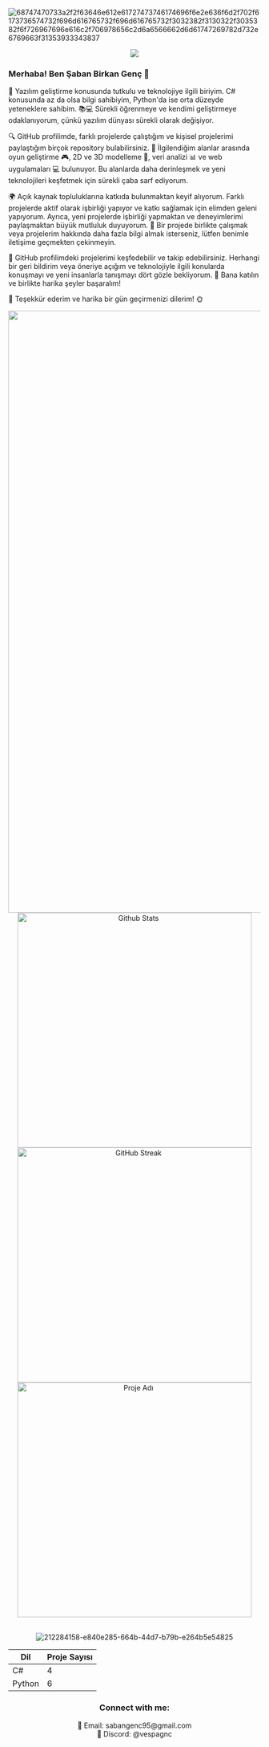 ![68747470733a2f2f63646e612e61727473746174696f6e2e636f6d2f702f6173736574732f696d616765732f696d616765732f3032382f3130322f3035382f6f726967696e616c2f706978656c2d6a6566662d6d61747269782d732e6769663f31353933343837](https://github.com/SabanGnc/SabanGnc/assets/139702707/6ae7e9ce-0f17-46b0-85d1-3eca87f758b5)

   <p align="center">
  <a href="https://skillicons.dev">
    <img src="https://skillicons.dev/icons?i=unity,unreal,cs,python,git,blender,visualstudio,vscode,dotnet,arduino,discord,replit,github,ae,ps" />
  </a>
</p>


### Merhaba! Ben Şaban Birkan Genç 👋

🌟 Yazılım geliştirme konusunda tutkulu ve teknolojiye ilgili biriyim. C# konusunda az da olsa bilgi sahibiyim, Python'da ise orta düzeyde yeteneklere sahibim. 📚💻 Sürekli öğrenmeye ve kendimi geliştirmeye odaklanıyorum, çünkü yazılım dünyası sürekli olarak değişiyor.

🔍 GitHub profilimde, farklı projelerde çalıştığım ve kişisel projelerimi paylaştığım birçok repository bulabilirsiniz. 🚀 İlgilendiğim alanlar arasında oyun geliştirme 🎮, 2D ve 3D modelleme 🎨, veri analizi 📊 ve web uygulamaları 💻 bulunuyor. Bu alanlarda daha derinleşmek ve yeni teknolojileri keşfetmek için sürekli çaba sarf ediyorum.

🌍 Açık kaynak topluluklarına katkıda bulunmaktan keyif alıyorum. Farklı projelerde aktif olarak işbirliği yapıyor ve katkı sağlamak için elimden geleni yapıyorum. Ayrıca, yeni projelerde işbirliği yapmaktan ve deneyimlerimi paylaşmaktan büyük mutluluk duyuyorum. 🤝 Bir projede birlikte çalışmak veya projelerim hakkında daha fazla bilgi almak isterseniz, lütfen benimle iletişime geçmekten çekinmeyin.

🔎 GitHub profilimdeki projelerimi keşfedebilir ve takip edebilirsiniz. Herhangi bir geri bildirim veya öneriye açığım ve teknolojiyle ilgili konularda konuşmayı ve yeni insanlarla tanışmayı dört gözle bekliyorum. 🌟 Bana katılın ve birlikte harika şeyler başaralım!

🙏 Teşekkür ederim ve harika bir gün geçirmenizi dilerim! 🌞


<div align="center">
  <a href="https://github.com/SabanGnc">
    <img src="https://github.com/SabanGnc/SabanGnc/assets/139702707/cc75e47a-eda0-498f-bc38-1a9a3e6ea37c" alt="Github Stats" width="1200">
  </a>
</div>







<div align="center">
  <a href="https://github.com/SabanGnc">
    <img src="https://github-readme-stats.vercel.app/api?username=SabanGnc&show_icons=true&theme=radical" alt="Github Stats" width="468">
  </a>
</div>

<div align="center">
  <a href="https://streak-stats.demolab.com?user=SabanGnc&theme=radical&locale=tr&date_format=j%20M%5B%20Y%5D&card_width=468">
    <img src="https://streak-stats.demolab.com?user=SabanGnc&theme=radical&locale=tr&date_format=j%20M%5B%20Y%5D&card_width=468" alt="GitHub Streak" width="468">
  </a>
</div>

<div align="center">
  <a href="https://github.com/SabanGnc/USB-Duplicator">
    <img src="https://github-readme-stats.vercel.app/api/pin/?username=SabanGnc&repo=USB-Duplicator&show_owner=true&theme=radical" alt="Proje Adı" width="468">
  </a>
</div>



<br/>

<div align="center">

![212284158-e840e285-664b-44d7-b79b-e264b5e54825](https://github.com/SabanGnc/SabanGnc/assets/139702707/868ce3ab-c7e1-4bc1-bd2b-aab04afe80c4)


| Dil     | Proje Sayısı |
|---------|--------------|
| C#      | 4            |
| Python  | 6            |



</div>






<h3 align="center">Connect with me:</h3> 
<p align="center">
  📧 Email: sabangenc95@gmail.com<br>
  💬 Discord: @vespagnc<br>
</p>


